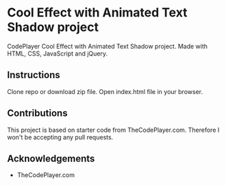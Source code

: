 # Cool Effect with Animated Text Shadow project

CodePlayer Cool Effect with Animated Text Shadow project. Made with HTML, CSS, JavaScript and jQuery.

## Instructions 
Clone repo or download zip file. Open index.html file in your browser.

## Contributions 
This project is based on starter code from TheCodePlayer.com. Therefore I won't be accepting any pull requests.

## Acknowledgements 
* TheCodePlayer.com
